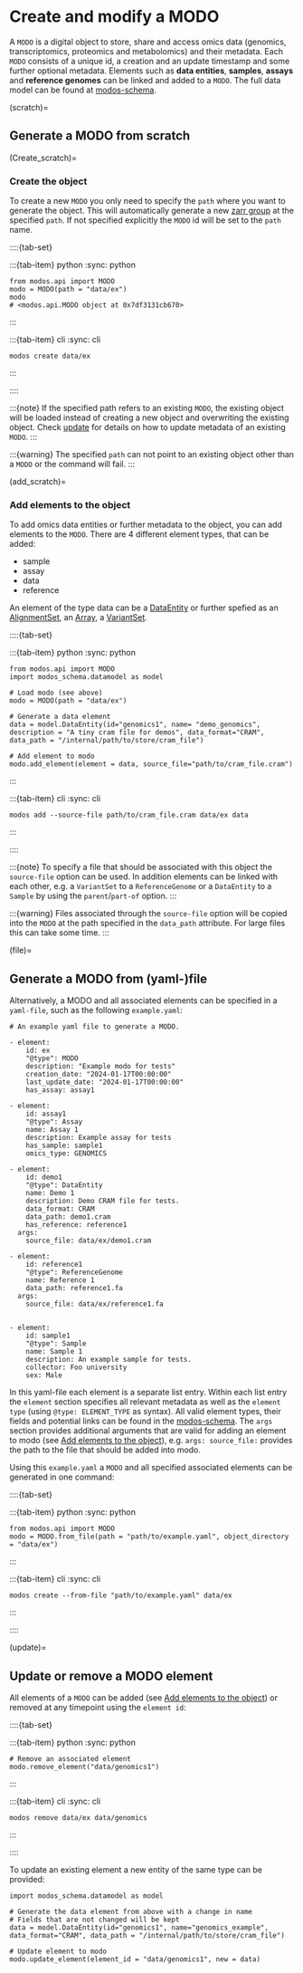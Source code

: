 # Create and modify a MODO

A `MODO` is a digital object to store, share and access omics data (genomics, transcriptomics, proteomics and metabolomics) and their metadata.
Each `MODO` consists of a unique id, a creation and an update timestamp and some further optional metadata. Elements such as __data entities__, __samples__, __assays__ and __reference genomes__ can be linked and added to a `MODO`. The full data model can be found at <a href="https://sdsc-ordes.github.io/modos-schema/" target="_blank">modos-schema</a>.

(scratch)=
## Generate a MODO from scratch

(Create_scratch)=
### Create the object

To create a new `MODO` you only need to specify the `path` where you want to generate the object. This will automatically generate a new <a href="https://zarr.readthedocs.io/en/stable/api/hierarchy.html" target="_blank">zarr group</a> at the specified `path`. If not specified explicitly the `MODO` id will be set to the `path` name.

::::{tab-set}

:::{tab-item} python
:sync: python
```{code-block} python
from modos.api import MODO
modo = MODO(path = "data/ex")
modo
# <modos.api.MODO object at 0x7df3131cb670>
```
:::

:::{tab-item} cli
:sync: cli
```{code-block} console
modos create data/ex
```
:::

::::

:::{note}
If the specified path refers to an existing `MODO`, the existing object will be loaded instead of creating a new object and overwriting the existing object.
Check [update](update) for details on how to update metadata of an existing `MODO`.
:::

:::{warning}
The specified `path` can not point to an existing object other than a `MODO` or the command will fail.
:::

(add_scratch)=
### Add elements to the object

To add omics data entities or further metadata to the object, you can add elements to the `MODO`.
There are 4 different element types, that can be added:
- sample
- assay
- data
- reference

An element of the type data can be a <a href="https://sdsc-ordes.github.io/modos-schema/DataEntity/" target="_blank">DataEntity</a> or further spefied as an <a href="https://sdsc-ordes.github.io/modos-schema/AlignmentSet/" target="_blank">AlignmentSet</a>, an <a href="https://sdsc-ordes.github.io/modos-schema/Array/" target="_blank">Array</a>, a <a href="https://sdsc-ordes.github.io/modos-schema/VariantSet/" target="_blank">VariantSet</a>.


::::{tab-set}

:::{tab-item} python
:sync: python
```{code-block} python
from modos.api import MODO
import modos_schema.datamodel as model

# Load modo (see above)
modo = MODO(path = "data/ex")

# Generate a data element
data = model.DataEntity(id="genomics1", name= "demo_genomics", description = "A tiny cram file for demos", data_format="CRAM", data_path = "/internal/path/to/store/cram_file")

# Add element to modo
modo.add_element(element = data, source_file="path/to/cram_file.cram")
```
:::

:::{tab-item} cli
:sync: cli
```{code-block} console
modos add --source-file path/to/cram_file.cram data/ex data
```
:::

::::

:::{note}
To specify a file that should be associated with this object the `source-file` option can be used.
In addition elements can be linked with each other, e.g. a `VariantSet` to a `ReferenceGenome` or a `DataEntity` to a `Sample` by using the `parent`/`part-of` option.
:::

:::{warning}
Files associated through the `source-file` option will be copied into the `MODO` at the path specified in the `data_path` attribute. For large files this can take some time.
:::

(file)=
## Generate a MODO from (yaml-)file

Alternatively, a MODO and all associated elements can be specified in a `yaml-file`, such as the following `example.yaml`:

```{code-block} yaml
# An example yaml file to generate a MODO.

- element:
    id: ex
    "@type": MODO
    description: "Example modo for tests"
    creation_date: "2024-01-17T00:00:00"
    last_update_date: "2024-01-17T00:00:00"
    has_assay: assay1

- element:
    id: assay1
    "@type": Assay
    name: Assay 1
    description: Example assay for tests
    has_sample: sample1
    omics_type: GENOMICS

- element:
    id: demo1
    "@type": DataEntity
    name: Demo 1
    description: Demo CRAM file for tests.
    data_format: CRAM
    data_path: demo1.cram
    has_reference: reference1
  args:
    source_file: data/ex/demo1.cram

- element:
    id: reference1
    "@type": ReferenceGenome
    name: Reference 1
    data_path: reference1.fa
  args:
    source_file: data/ex/reference1.fa


- element:
    id: sample1
    "@type": Sample
    name: Sample 1
    description: An example sample for tests.
    collector: Foo university
    sex: Male
```
In this yaml-file each element is a separate list entry. Within each list entry the `element` section specifies all relevant metadata as well as the `element type` (using `@type: ELEMENT_TYPE` as syntax).
All valid element types, their fields and potential links can be found in the <a href="https://sdsc-ordes.github.io/modos-schema/" target="_blank">modos-schema</a>.
The `args` section provides additional arguments that are valid for adding an element to modo (see [Add elements to the object](add_scratch)), e.g. `args: source_file:` provides the path to the file that should be added into modo.

Using this `example.yaml` a `MODO` and all specified associated elements can be generated in one command:

::::{tab-set}

:::{tab-item} python
:sync: python
```{code-block} python
from modos.api import MODO
modo = MODO.from_file(path = "path/to/example.yaml", object_directory = "data/ex")
```
:::

:::{tab-item} cli
:sync: cli
```{code-block} console
modos create --from-file "path/to/example.yaml" data/ex
```
:::

::::


(update)=
## Update or remove a MODO element

All elements of a `MODO` can be added (see [Add elements to the object](add_scratch)) or removed at any timepoint using the `element id`:

::::{tab-set}

:::{tab-item} python
:sync: python
```{code-block} python
# Remove an associated element
modo.remove_element("data/genomics1")
```
:::

:::{tab-item} cli
:sync: cli
```{code-block} console
modos remove data/ex data/genomics
```
:::

::::

To update an existing element a new entity of the same type can be provided:

```{code-block} python
import modos_schema.datamodel as model

# Generate the data element from above with a change in name
# Fields that are not changed will be kept
data = model.DataEntity(id="genomics1", name="genomics_example", data_format="CRAM", data_path = "/internal/path/to/store/cram_file")

# Update element to modo
modo.update_element(element_id = "data/genomics1", new = data)
```
